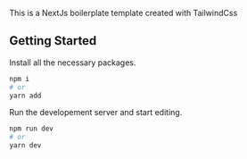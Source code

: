 This is a NextJs boilerplate template created with TailwindCss

## Getting Started

Install all the necessary packages.

```bash
npm i
# or
yarn add
```

Run the developement server and start editing.

```bash
npm run dev
# or
yarn dev
```
